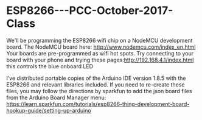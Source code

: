 # ESP8266---PCC-October-2017-Class

We'll be programming the ESP8266 wifi chip on a NodeMCU development board.
The NodeMCU board here: http://www.nodemcu.com/index_en.html
Your boards are pre-programmed as wifi hot spots. Try connecting to your board with your phone and trying these pages:http://192.168.4.1/index.html this controls the blue onboard LED

I’ve distributed portable copies of the Arduino IDE version 1.8.5 with the ESP8266 and relevant libraries included.
If you need to re-create these files, you may follow the directions by sparkfun to add the json board files from the Arduino Board Manager menu: https://learn.sparkfun.com/tutorials/esp8266-thing-development-board-hookup-guide/setting-up-arduino

